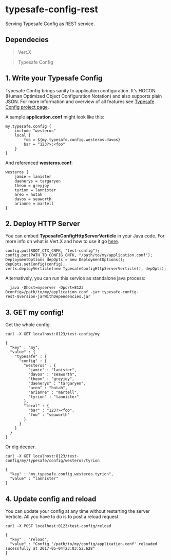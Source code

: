 # typesafe-config-rest
Serving Typesafe Config as REST service.

## Dependecies

  > Vert.X

  > Typesafe Config


## 1. Write your Typesafe Config
Typesafe Config brings sanity to application configuration. It's HOCON (Human Optimized Object Configuration Notation) and also supports plain JSON. For more information and overview of all features see [Typesafe Config project page](https://github.com/typesafehub/config).

A sample __application.conf__ might look like this:

    my.typesafe.config {
    	include "westeros"
    	local {
    		foo = ${my.typesafe.config.westeros.davos}
    		bar = "123?>:<foo"
    	}
    }

And referenced  __westeros.conf__:

    westeros {
    	jamie = lanister
    	daenerys = targaryen
    	theon = greyjoy
    	tyrion = lannister
    	areo = hotah
    	davos = seaworth
    	arianne = martell
    }

## 2. Deploy HTTP Server

You can embed __TypesafeConfigHttpServerVerticle__ in your Java code. For more info on what is Vert.X and how to use it go [here](http://vertx.io/).

    config.put(ROOT_CTX_CNFK, "test-config");
    config.put(PATH_TO_CONFIG_CNFK, "/path/to/my/application.conf");
    DeploymentOptions depOpts = new DeploymentOptions();
    depOpts.setConfig(config);
    vertx.deployVerticle(new TypesafeConfigHttpServerVerticle(), depOpts);

Alternatively, you can run this service as standalone java process:

      java -Dhost=myserver -Dport=8123 Dconfig=/path/to/my/application.conf -jar typesafe-config-rest-$version-jarWithDependencies.jar

## 3. GET my config!

Get the whole config.

    curl -X GET localhost:8123/test-config/my

    {
      "key" : "my",
      "value" : {
        "typesafe" : {
          "config" : {
            "westeros" : {
              "jamie" : "lanister",
              "davos" : "seaworth",
              "theon" : "greyjoy",
              "daenerys" : "targaryen",
              "areo" : "hotah",
              "arianne" : "martell",
              "tyrion" : "lannister"
            },
            "local" : {
              "bar" : "123?><foo",
              "foo" : "seaworth"
            }
          }
        }
      }
    }

Or dig deeper.

    curl -X GET localhost:8123/test-config/my/typesafe/config/westeros/tyrion

    {
      "key" : "my.typesafe.config.westeros.tyrion",
      "value" : "lannister"
    }

## 4. Update config and reload
You can update your config at any time without restarting the server Verticle. All you have to do is to post a reload request.

    curl -X POST localhost:8123/test-config/reload

    {
      "key" : "reload",
      "value" : "Config '/path/to/my/config/application.conf' reloaded sucessfully at 2017-05-04T23:03:52.628"
    }

